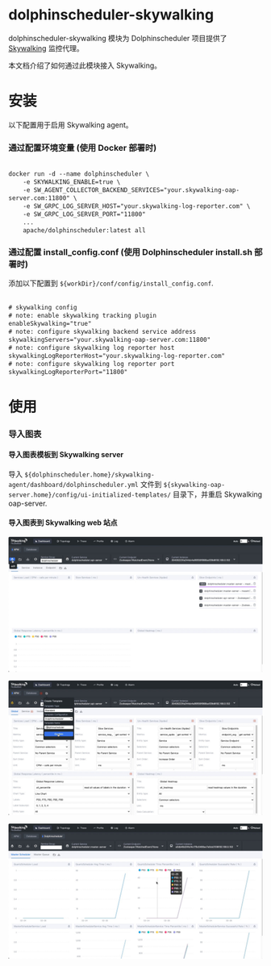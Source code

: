 
dolphinscheduler-skywalking
=============================

dolphinscheduler-skywalking 模块为 Dolphinscheduler 项目提供了 [Skywalking](https://skywalking.apache.org/) 监控代理。

本文档介绍了如何通过此模块接入 Skywalking。

# 安装

以下配置用于启用 Skywalking agent。

### 通过配置环境变量 (使用 Docker 部署时)

```shell

docker run -d --name dolphinscheduler \
    -e SKYWALKING_ENABLE=true \
    -e SW_AGENT_COLLECTOR_BACKEND_SERVICES="your.skywalking-oap-server.com:11800" \
    -e SW_GRPC_LOG_SERVER_HOST="your.skywalking-log-reporter.com" \
    -e SW_GRPC_LOG_SERVER_PORT="11800"
    ...
    apache/dolphinscheduler:latest all

```

### 通过配置 install_config.conf (使用 Dolphinscheduler install.sh 部署时)

添加以下配置到 `${workDir}/conf/config/install_config.conf`.

```properties

# skywalking config
# note: enable skywalking tracking plugin
enableSkywalking="true"
# note: configure skywalking backend service address
skywalkingServers="your.skywalking-oap-server.com:11800"
# note: configure skywalking log reporter host
skywalkingLogReporterHost="your.skywalking-log-reporter.com"
# note: configure skywalking log reporter port
skywalkingLogReporterPort="11800"

```

# 使用

### 导入图表

#### 导入图表模板到 Skywalking server

导入 `${dolphinscheduler.home}/skywalking-agent/dashboard/dolphinscheduler.yml` 文件到 `${skywalking-oap-server.home}/config/ui-initialized-templates/` 目录下，并重启 Skywalking oap-server.

#### 导入图表到 Skywalking web 站点

![img1](/img/skywalking/import-dashboard-1.jpg)

![img1](/img/skywalking/import-dashboard-2.jpg)

![img1](/img/skywalking/import-dashboard-3.jpg)
